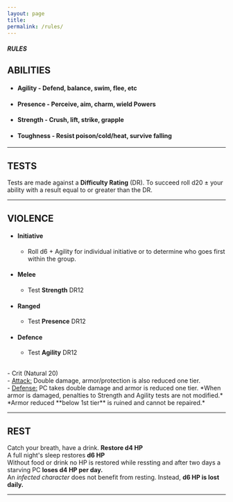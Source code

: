 ```yaml
---
layout: page
title: 
permalink: /rules/
---
```


##### RULES




## ABILITIES

- #### Agility  - Defend, balance, swim, flee, etc
- #### Presence - Perceive, aim, charm, wield Powers
- #### Strength - Crush, lift, strike, grapple
- #### Toughness - Resist poison/cold/heat, survive falling

---

## TESTS
Tests are made against a **Difficulty Rating** (DR). To succeed roll d20 ± your ability with a result equal to or greater than the DR.

---

## VIOLENCE
- #### Initiative
    - Roll d6 + Agility for individual initiative or to determine who goes first within the group.
- #### Melee
    - Test **Strength** DR12
- #### Ranged
    - Test **Presence** DR12
- #### Defence
    - Test **Agility** DR12<br>
    
 <br>
- Crit (Natural 20)<br>
    - <ins>Attack:</ins> Double damage, armor/protection is also reduced one tier.<br>
    - <ins>Defense:</ins> PC takes double damage and armor is reduced one tier. *When armor is damaged, penalties to Strength and Agility tests are not modified.*<br>
*Armor reduced **below 1st tier** is ruined and cannot be repaired.*  

---

## REST
Catch your breath, have a drink. **Restore d4 HP** <br>
A full night's sleep restores **d6 HP** <br>
Without food or drink no HP is restored while ressting and after two days a starving PC **loses d4 HP per day.** <br>
An *infected character* does not benefit from resting. Instead, **d6 HP is lost daily.**

---



